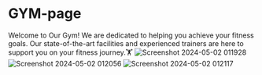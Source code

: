 # GYM-page

 Welcome to Our Gym! We are dedicated to helping you achieve your fitness goals.
Our state-of-the-art facilities and experienced trainers are here to support you on your fitness journey.🏋️
![Screenshot 2024-05-02 011928](https://github.com/amanpinjar/GYM-page/assets/40684802/7e7b5f84-9a84-4c8f-aa5e-eeabd98273f3)
![Screenshot 2024-05-02 012056](https://github.com/amanpinjar/GYM-page/assets/40684802/8b29c78b-c26a-4728-be69-ff1d938de10a)
![Screenshot 2024-05-02 012117](https://github.com/amanpinjar/GYM-page/assets/40684802/dbff4e6b-7fd8-4754-a2f4-0f7098f49a6e)
